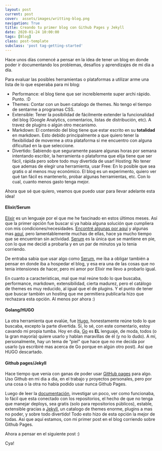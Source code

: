 ```yaml
---
layout: post
current: post
cover:  assets/images/writting-blog.png
navigation: True
title: Creando tu primer blog con Github Pages y Jekyll
date: 2020-01-24 10:00:00
tags: [Blog]
class: post-template
subclass: 'post tag-getting-started'
---
```



Hace unos días comencé a pensar en la idea de tener un blog en donde poder ir documentando los problemas, desafíos y aprendizajes de mi día a día. 

Para evaluar las posibles herramientas o plataformas a utilizar arme una lista de lo que esperaba para mi blog:

* Performance: el blog tiene que ser increíblemente super archi rápido. Punto. :D 
* Themes: Contar con un buen catalogo de themes. No tengo el tiempo de sentarme a programas CSS.
* Extensible: Tener la posibilidad de fácilmente extender la funcionalidad del blog (Google Analytics, comentarios, listas de distribución, etc). A travez de plugins o algún otro mecanismo. 
* Markdown: El contenido del blog tiene que estar escrito en su **totalidad** en markdown. Esto debido principalmente a que quiero tener la flexibilidad de moverme a otra plataforma si me encuentro con alguna dificultad en la que seleccione. 
* Divertido: Sabiendo que seguramente pasare algunas horas por semana intentando escribir, la herramienta o plataforma que elija tiene que ser fácil, rápida pero sobre todo muy divertida de usar! 
Hosting: No tener que ademas de elegir una herramienta, usar 
Free: En lo posible que sea gratis o al menos muy económico. El blog es un experimento, quiero ver qué tan fácil es mantenerlo, probar algunas herramientas, etc. Con lo cual, cuanto menos gasto tenga mejor. 

Ahora que sé que quiero, veamos que puedo usar para llevar adelante esta idea!

#### Elixir/Serum

[Elixir](https://elixir-lang.org/) es un lenguaje por el que me he fascinado en estos últimos meses. Así que la primer opción fue buscar si ya había alguna solución que cumpliera con mis condiciones/necesidades.
[Encontré algunas por aquí](https://elixirforum.com/t/elixir-blogging-software/8918) y algunas mas [aquí](https://github.com/h4cc/awesome-elixir#static-page-generation), pero lamentablemente muchas de ellas, hace ya mucho tiempo que se encuentran sin actividad. [Serum](https://github.com/Dalgona/Serum) es la única que se mantiene en pie, con lo que me decidí a probarla y en un par de minutos ya lo tenia corriendo. 

De entraba sabia que usar algo como [Serum](https://github.com/Dalgona/Serum), me iba a obligar también a pensar en donde iba a hospedar el blog, y esa era una de las cosas que no tenia intensiones de hacer, pero mi amor por Elixir me llevo a probarlo igual. 

En cuanto a características, mal que mal reúne todo lo que buscaba, performance, markdown, extensibilidad, cierta madurez, pero el catálogo de themes es muy reducido, al igual que el de plugins. Y el punto de tener que buscar también un hosting que me permitiera publicarla hizo que rechazara esta opción.  Al menos por ahora :)

#### Golang/HUGO

La otra herramienta que evalúe, fue [Hugo](https://gohugo.io/), honestamente reúne todo lo que buscaba, excepto la parte divertida. Sí, lo sé, con este comentario, estoy cavando mi propia tumba. Hoy en día, [Go](https://golang.org/) es **EL** lenguaje, de moda, todos (o la gran mayoría) quiere usarlo y hablan maravillas de él (y no lo dudo). A mí, personalmente, hay un tema de “piel" que hace que no me decida por usarlo (ya escribiré mas acerca de Go porque en algún otro post). Así que HUGO descartado. 

#### Github pages/Jekyll

Hace tiempo que venia con ganas de poder usar [GitHub pages](https://pages.github.com/) para algo. Uso Github en mi dia a dia, en el trabajo y proyectos personales, pero por una cosa o la otra no había podido usar nunca Github Pages. 

Luego de leer la [documentación](https://help.github.com/en/github/working-with-github-pages), investigar un poco, ver como funcionaba, lo fácil que esta conectado con los repositorios, el hecho de que no tenga que manejar deploys, sea gratis (solo para repositorios públicos), estable, extensible gracias a [Jekyll](https://jekyllrb.com/), un catalogo de themes enorme, plugins a mas no poder, y sobre todo divertido! Todo esto hizo de esta opción la mejor de todas. Así que aquí estamos, con mi primer post en el blog corriendo sobre Github Pages.

Ahora a pensar en el siguiente post :) 

Cya!
